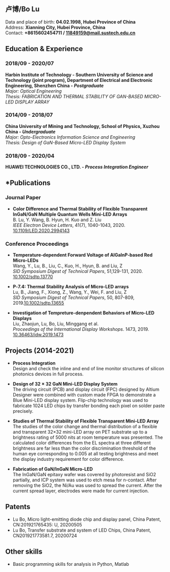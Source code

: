 ## **卢博/Bo Lu**

Data and place of birth: **04.02.1998, Hubei Province of China**
<br>Address: **Xianning City, Hubei Province, China**
<br>Contact: **+8615602454711 / <11849159@mail.sustech.edu.cn>**

## **Education & Experience**

### 2018/09  - 2020/07
**Harbin Institute of Technology - Southern University of Science and Technology (joint program), Department of Electrical and Electronic Engineering, Shenzhen China - *Postgraduate***
<br>*Major: Optical Engineering*
<br>*Thesis: FABRICATION AND THERMAL STABILITY OF GAN-BASED MICRO-LED DISPLAY ARRAY*

### 2014/09  - 2018/07
**China University of Mining and Technology, School of Physics, Xuzhou China - *Undergraduate***
<br>*Major: Opto-Electronics Information Science and Engineering*
<br>*Thesis: Design of GaN-Based Micro-LED Display System*

### 2018/09  - 2020/04
**HUAWEI TECHNOLOGIES CO., LTD. - *Process Integration Engineer***
## ***Publications**
### **Journal Paper**
* **Color Difference and Thermal Stability of Flexible Transparent InGaN/GaN Multiple Quantum Wells Mini-LED Arrays**
<br>B. Lu, Y. Wang, B. Hyun, H. Kuo and Z. Liu
<br>*IEEE Electron Device Letters*, 41(7), 1040-1043, 2020. [10.1109/LED.2020.2994143](https://ieeexplore.ieee.org/document/9091823)

### **Conference Proceedings**
* **Temperature‐dependent Forward Voltage of AlGaInP‐based Red Micro‐LEDs**
<br>Wang, Y., Lu, B., Liu, C., Kuo, H., Hyun, B. and Liu, Z
<br>*SID Symposium Digest of Technical Papers*, 51,129-131, 2020. [10.1002/sdtp.13770](https://onlinelibrary.wiley.com/doi/abs/10.1002/sdtp.13770)

* **P‐7.4: Thermal Stability Analysis of Micro‐LED arrays**
<br>Lu, B., Jiang, F., Xiong, Z., Wang, Y., Wei, F. and Liu, Z
<br>*SID Symposium Digest of Technical Papers*, 50, 807-809, 2019.[10.1002/sdtp.13655](https://onlinelibrary.wiley.com/doi/abs/10.1002/sdtp.13655)

* **Investigation of Tempreture-denpendent Behaviors of Micro-LED Displays**
<br>Liu, Zhaojun, Lu, Bo, Liu, Minggang et al.
<br>*Proceedings of the International Display Workshops*. 1473, 2019. [10.36463/idw.2019.1473](https://confit.atlas.jp/guide/organizer/idw/idw2019/subject/MEET5-3/detail)


## **Projects (2014-2021)**

* **Process Integration**
<br>Design and check the inline and end of line monitor structures of silicon photonics devices
in full process.

* **Design of 32 × 32 GaN Mini-LED Display System**
<br>The driving circuit (PCB) and display circuit (FPC) designed by Altium Designer were combined with custom made FPGA to demonstrate a Blue Mini-LED display system. Flip-chip technology was used to fabricate 1024 LED chips by transfer bonding each pixel on solder paste precisely.

* **Studies of Thermal Stability of Flexible Transparent Mini-LED Array**
<br>The studies of the color change and thermal distribution of a flexible and transparent 32×32 mini-LED array on PET substrate up to a brightness rating of 5000 nits at room temperature was presented. The calculated color differences from the EL spectra at three different brightness are far less than the color discrimination threshold of the human eye corresponding to 0.005 at all testing brightness and meet the display industry requirement for color difference.

* **Fabrication of GaN/InGaN Micro-LED**
<br>The InGaN/GaN epitaxy wafer was covered by photoresist and SiO2 partially, and ICP system was used to etch mesa for n-contact. After removing the SiO2, the Ni/Au was used to spread the current. After the current spread layer, electrodes were made for current injection.


## **Patents**
* Lu Bo, Micro light-emitting diode chip and display panel, China Patent, CN:201921765435: U, 20200505
* Lu Bo, Transfer substrate and system of LED Chips, China Patent, CN201921773581.7, 20200724

## **Other skills**
* Basic programming skills for analysis in Python, Matlab
